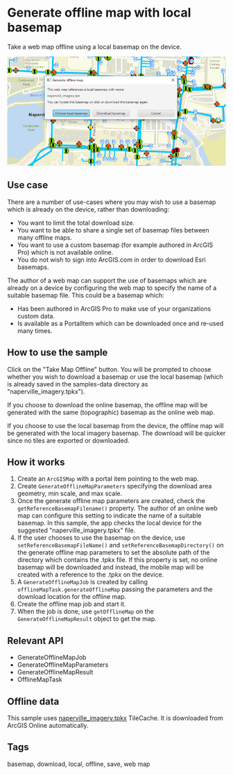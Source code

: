 # Generate offline map with local basemap

Take a web map offline using a local basemap on the device.

![Image of generate offline map with local basemap](GenerateOfflineMapWithLocalBasemap.png)

## Use case

There are a number of use-cases where you may wish to use a basemap which is already on the device, rather than downloading:

* You want to limit the total download size.
* You want to be able to share a single set of basemap files between many offline maps.
* You want to use a custom basemap (for example authored in ArcGIS Pro) which is not available online.
* You do not wish to sign into ArcGIS.com in order to download Esri basemaps.

The author of a web map can support the use of basemaps which are already on a device by configuring the web map to specify the name of a suitable basemap file. This could be a basemap which:

* Has been authored in ArcGIS Pro to make use of your organizations custom data.
* Is available as a PortalItem which can be downloaded once and re-used many times.

## How to use the sample

Click on the "Take Map Offline" button. You will be prompted to choose whether you wish to download a basemap or use the local basemap (which is already saved in the samples-data directory as "naperville_imagery.tpkx").

If you choose to download the online basemap, the offline map will be generated with the same (topographic) basemap as the online web map.

If you choose to use the local basemap from the device, the offline map will be generated with the local imagery basemap. The download will be quicker since no tiles are exported or downloaded.

## How it works

1. Create an `ArcGISMap` with a portal item pointing to the web map.
2. Create `GenerateOfflineMapParameters` specifying the download area geometry, min scale, and max scale.
3. Once the generate offline map parameters are created, check the `getReferenceBasemapFilename()` property. The author of an online web map can configure this setting to indicate the name of a suitable basemap. In this sample, the app checks the local device for the suggested "naperville_imagery.tpkx" file.
4. If the user chooses to use the basemap on the device, use `setReferenceBasemapFileName()` and `setReferenceBasemapDirectory()` on the generate offline map parameters to set the absolute path of the directory which contains the .tpkx file. If this property is set, no online basemap will be downloaded and instead, the mobile map will be created with a reference to the .tpkx on the device.
5. A `GenerateOfflineMapJob` is created by calling `offlineMapTask.generateOfflineMap` passing the parameters and the download location for the offline map.
6. Create the offline map job and start it.
7. When the job is done, use `getOfflineMap` on the `GenerateOfflineMapResult` object to get the map.

## Relevant API

* GenerateOfflineMapJob
* GenerateOfflineMapParameters
* GenerateOfflineMapResult
* OfflineMapTask

## Offline data

This sample uses [naperville_imagery.tpkx](https://www.arcgis.com/home/item.html?id=85282f2aaa2844d8935cdb8722e22a93) TileCache. It is downloaded from ArcGIS Online automatically.

## Tags

basemap, download, local, offline, save, web map
